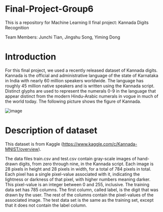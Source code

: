 # Final-Project-Group6
This is a repository for Machine Learning II final project: Kannada Digits Recognition

Team Members: Junchi Tian, Jingshu Song, Yiming Dong

# Introduction

For this final project, we used a recently released dataset of Kannada digits. Kannada is the official and administrative language of the state of Karnataka in India with nearly 60 million speakers worldwide. The language has roughly 45 million native speakers and is written using the Kannada script. Distinct glyphs are used to represent the numerals 0-9 in the language that appear distinct from the modern Hindu-Arabic numerals in vogue in much of the world today. The following picture shows the figure of Kannada.

![image](https://github.com/Junchi0905/Kannada-Digits-Recognition/blob/master/kannada.jpg)

# Description of dataset

This dataset is from Kaggle (https://www.kaggle.com/c/Kannada-MNIST/overview).

The data files train.csv and test.csv contain gray-scale images of hand-drawn digits, from zero through nine, in the Kannada script. Each image is 28 pixels in height and 28 pixels in width, for a total of 784 pixels in total. Each pixel has a single pixel-value associated with it, indicating the lightness or darkness of that pixel, with higher numbers meaning darker. This pixel-value is an integer between 0 and 255, inclusive. The training data set has 785 columns. The first column, called label, is the digit that was drawn by the user. The rest of the columns contain the pixel-values of the associated image. The test data set is the same as the training set, except that it does not contain the label column.

